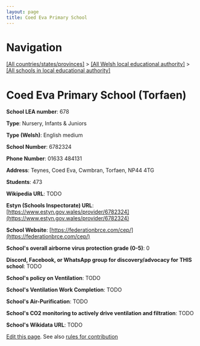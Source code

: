 ```yaml
---
layout: page
title: Coed Eva Primary School
---
```

# Navigation

[[All countries/states/provinces]](../../..) > [[All Welsh local educational authority]](../..) > [[All schools in local educational authority]](..)

# Coed Eva Primary School (Torfaen)

**School LEA number**: 678

**Type**: Nursery, Infants & Juniors

**Type (Welsh)**: English medium

**School Number**: 6782324

**Phone Number**: 01633 484131

**Address**: Teynes, Coed Eva, Cwmbran, Torfaen, NP44 4TG

**Students**: 473

**Wikipedia URL**: TODO

**Estyn (Schools Inspectorate) URL**: [https://www.estyn.gov.wales/provider/6782324](https://www.estyn.gov.wales/provider/6782324)

**School Website**: [https://federationbrce.com/cep/](https://federationbrce.com/cep/)

**School's overall airborne virus protection grade (0-5)**: 0

**Discord, Facebook, or WhatsApp group for discovery/advocacy for THIS school**: TODO

**School's policy on Ventilation**: TODO

**School's Ventilation Work Completion**: TODO

**School's Air-Purification**: TODO

**School's CO2 monitoring to actively drive ventilation and filtration**: TODO

**School's Wikidata URL**: TODO




[Edit this page](https://github.com/VentilationProject/Wales/edit/prif/./Torfaen/Coed_Eva_Primary_School.md). See also [rules for contribution](../../../contribution-rules/)
